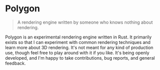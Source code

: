 # Polygon

> A rendering engine written by someone who knows nothing about rendering.

Polygon is an experimental rendering engine written in Rust. It primarily exists so that I can
experiment with common rendering techniques and learn more about 3D rendering. It's not meant for
any kind of production use, though feel free to play around with it if you like. It's being openly
developed, and I'm happy to take contributions, bug reports, and general feedback.
